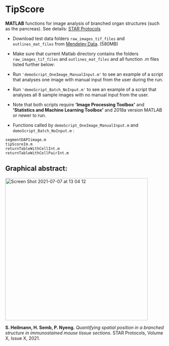 # TipScore
**MATLAB** functions for image analysis of branched organ structures (such as the pancreas). See details: [STAR Protocols](https://docs.google.com/document/d/143IZt6-4IdLZK5zwaFn9D988-nppJYnUX7sv5Kt3IIc/edit)

- Download test data folders ``` raw_images_tif_files ``` and ``` outlines_mat_files ``` from [Mendeley Data](https://data.mendeley.com/drafts/nr9cyyk265). (580MB) 

- Make sure that current Matlab directory contains the folders ``` raw_images_tif_files ``` and ``` outlines_mat_files ``` and all function .m files listed further below:

- Run ``` 'demoScript_OneImage_ManualInput.m' ``` to see an example of a script that analyses one image with manual input from the user during the run.

- Run ``` 'demoScript_Batch_NoInput.m' ``` to see an example of a script that analyses all 8 sample images with no manual input from the user.

- Note that both scripts require **'Image Processing Toolbox'** and **'Statistics and Machine Learning Toolbox'** and 2018a version MATLAB or newer to run.

- Functions called by ``` demoScript_OneImage_ManualInput.m ``` and  ``` demoScript_Batch_NoInput.m ``` :

```
segmentDAPIimage.m
tipScoreIm.m
returnTableWithCellInt.m
returnTableWithCellPairInt.m
```


## Graphical abstract: 
<img width="450" alt="Screen Shot 2021-07-07 at 13 04 12" src="https://user-images.githubusercontent.com/11952601/124749116-1f302e00-df24-11eb-9c5c-f15845e7acd8.png">


**S. Heilmann, H. Semb, P. Nyeng.** *Quantifying spatial position in a branched structure in immunostained mouse tissue sections*. STAR Protocols, Volume X, Issue X, 2021.
